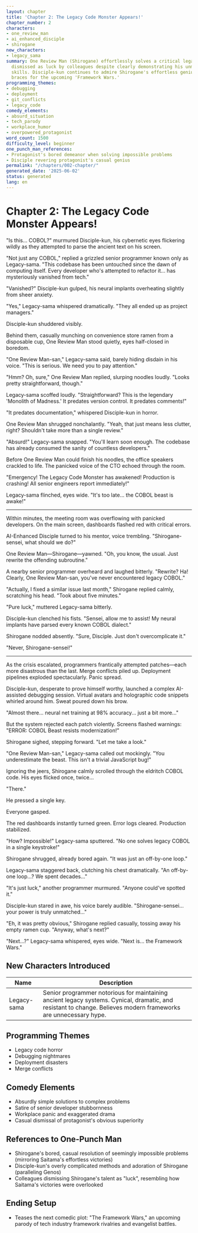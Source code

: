 ```yaml
---
layout: chapter
title: 'Chapter 2: The Legacy Code Monster Appears!'
chapter_number: 2
characters:
- one_review_man
- ai_enhanced_disciple
- shirogane
new_characters:
- legacy_sama
summary: One Review Man (Shirogane) effortlessly solves a critical legacy COBOL disaster,
  dismissed as luck by colleagues despite clearly demonstrating his unmatched coding
  skills. Disciple-kun continues to admire Shirogane's effortless genius as the team
  braces for the upcoming 'Framework Wars.'
programming_themes:
- debugging
- deployment
- git_conflicts
- legacy_code
comedy_elements:
- absurd_situation
- tech_parody
- workplace_humor
- overpowered_protagonist
word_count: 1500
difficulty_level: beginner
one_punch_man_references:
- Protagonist's bored demeanor when solving impossible problems
- Disciple revering protagonist's casual genius
permalink: "/chapters/002-chapter/"
generated_date: '2025-06-02'
status: generated
lang: en
---
```


# Chapter 2: The Legacy Code Monster Appears!

"Is this... COBOL?" murmured Disciple-kun, his cybernetic eyes flickering wildly as they attempted to parse the ancient text on his screen.

"Not just any COBOL," replied a grizzled senior programmer known only as Legacy-sama. "This codebase has been untouched since the dawn of computing itself. Every developer who's attempted to refactor it... has mysteriously vanished from tech."

"Vanished?" Disciple-kun gulped, his neural implants overheating slightly from sheer anxiety.

"Yes," Legacy-sama whispered dramatically. "They all ended up as project managers."

Disciple-kun shuddered visibly.

Behind them, casually munching on convenience store ramen from a disposable cup, One Review Man stood quietly, eyes half-closed in boredom.

"One Review Man-san," Legacy-sama said, barely hiding disdain in his voice. "This is serious. We need you to pay attention."

"Hmm? Oh, sure," One Review Man replied, slurping noodles loudly. "Looks pretty straightforward, though."

Legacy-sama scoffed loudly. "Straightforward? This is the legendary 'Monolith of Madness.' It predates version control. It predates comments!"

"It predates documentation," whispered Disciple-kun in horror.

One Review Man shrugged nonchalantly. "Yeah, that just means less clutter, right? Shouldn't take more than a single review."

"Absurd!" Legacy-sama snapped. "You'll learn soon enough. The codebase has already consumed the sanity of countless developers."

Before One Review Man could finish his noodles, the office speakers crackled to life. The panicked voice of the CTO echoed through the room.

"Emergency! The Legacy Code Monster has awakened! Production is crashing! All senior engineers report immediately!"

Legacy-sama flinched, eyes wide. "It's too late... the COBOL beast is awake!"

---

Within minutes, the meeting room was overflowing with panicked developers. On the main screen, dashboards flashed red with critical errors.

AI-Enhanced Disciple turned to his mentor, voice trembling. "Shirogane-sensei, what should we do?"

One Review Man—Shirogane—yawned. "Oh, you know, the usual. Just rewrite the offending subroutine."

A nearby senior programmer overheard and laughed bitterly. "Rewrite? Ha! Clearly, One Review Man-san, you've never encountered legacy COBOL."

"Actually, I fixed a similar issue last month," Shirogane replied calmly, scratching his head. "Took about five minutes."

"Pure luck," muttered Legacy-sama bitterly.

Disciple-kun clenched his fists. "Sensei, allow me to assist! My neural implants have parsed every known COBOL dialect."

Shirogane nodded absently. "Sure, Disciple. Just don't overcomplicate it."

"Never, Shirogane-sensei!"

---

As the crisis escalated, programmers frantically attempted patches—each more disastrous than the last. Merge conflicts piled up. Deployment pipelines exploded spectacularly. Panic spread.

Disciple-kun, desperate to prove himself worthy, launched a complex AI-assisted debugging session. Virtual avatars and holographic code snippets whirled around him. Sweat poured down his brow.

"Almost there... neural net training at 98% accuracy... just a bit more..."

But the system rejected each patch violently. Screens flashed warnings: "ERROR: COBOL Beast resists modernization!"

Shirogane sighed, stepping forward. "Let me take a look."

"One Review Man-san," Legacy-sama called out mockingly. "You underestimate the beast. This isn't a trivial JavaScript bug!"

Ignoring the jeers, Shirogane calmly scrolled through the eldritch COBOL code. His eyes flicked once, twice...

"There."

He pressed a single key.

Everyone gasped.

The red dashboards instantly turned green. Error logs cleared. Production stabilized.

"How? Impossible!" Legacy-sama sputtered. "No one solves legacy COBOL in a single keystroke!"

Shirogane shrugged, already bored again. "It was just an off-by-one loop."

Legacy-sama staggered back, clutching his chest dramatically. "An off-by-one loop...? We spent decades..."

"It's just luck," another programmer murmured. "Anyone could've spotted it."

Disciple-kun stared in awe, his voice barely audible. "Shirogane-sensei... your power is truly unmatched..."

"Eh, it was pretty obvious," Shirogane replied casually, tossing away his empty ramen cup. "Anyway, what's next?"

"Next...?" Legacy-sama whispered, eyes wide. "Next is... the Framework Wars."

## New Characters Introduced

| Name | Description |
|------|-------------|
| Legacy-sama | Senior programmer notorious for maintaining ancient legacy systems. Cynical, dramatic, and resistant to change. Believes modern frameworks are unnecessary hype. |

## Programming Themes
- Legacy code horror
- Debugging nightmares
- Deployment disasters
- Merge conflicts

## Comedy Elements
- Absurdly simple solutions to complex problems
- Satire of senior developer stubbornness
- Workplace panic and exaggerated drama
- Casual dismissal of protagonist's obvious superiority

## References to One-Punch Man
- Shirogane's bored, casual resolution of seemingly impossible problems (mirroring Saitama's effortless victories)
- Disciple-kun's overly complicated methods and adoration of Shirogane (paralleling Genos)
- Colleagues dismissing Shirogane's talent as "luck", resembling how Saitama's victories were overlooked

## Ending Setup
- Teases the next comedic plot: "The Framework Wars," an upcoming parody of tech industry framework rivalries and evangelist battles.


